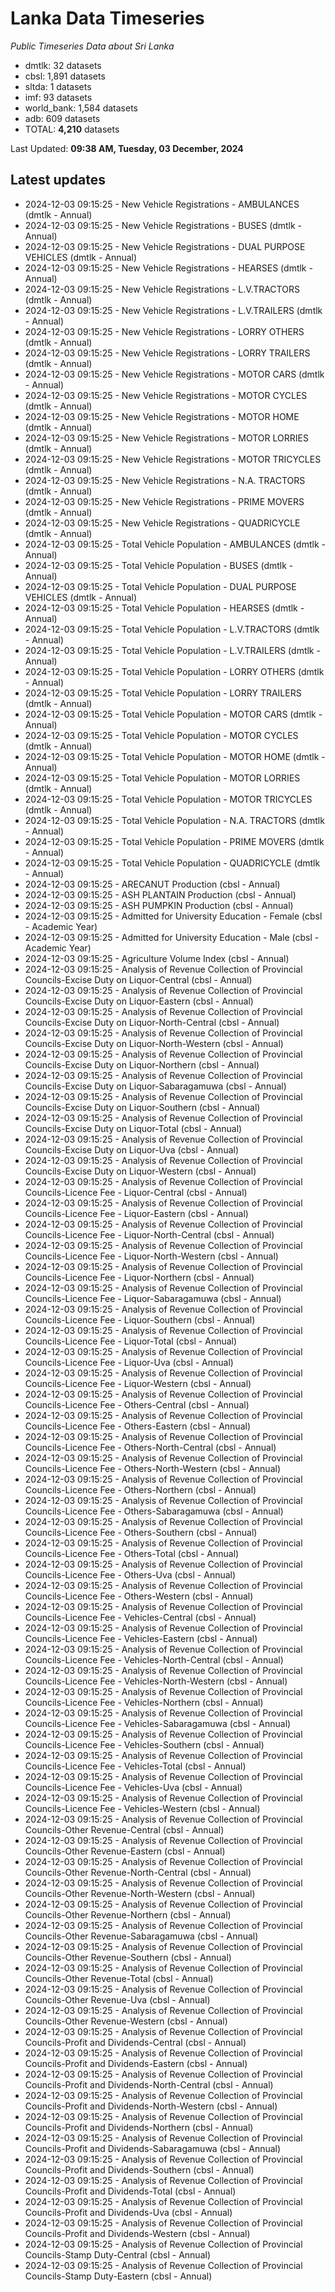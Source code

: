 # Lanka Data Timeseries
*Public Timeseries Data about Sri Lanka*

* dmtlk: 32 datasets
* cbsl: 1,891 datasets
* sltda: 1 datasets
* imf: 93 datasets
* world_bank: 1,584 datasets
* adb: 609 datasets
* TOTAL: **4,210** datasets

Last Updated: **09:38 AM, Tuesday, 03 December, 2024**

## Latest updates

* 2024-12-03 09:15:25 - New Vehicle Registrations - AMBULANCES (dmtlk - Annual)
* 2024-12-03 09:15:25 - New Vehicle Registrations - BUSES (dmtlk - Annual)
* 2024-12-03 09:15:25 - New Vehicle Registrations - DUAL PURPOSE VEHICLES (dmtlk - Annual)
* 2024-12-03 09:15:25 - New Vehicle Registrations - HEARSES (dmtlk - Annual)
* 2024-12-03 09:15:25 - New Vehicle Registrations - L.V.TRACTORS (dmtlk - Annual)
* 2024-12-03 09:15:25 - New Vehicle Registrations - L.V.TRAILERS (dmtlk - Annual)
* 2024-12-03 09:15:25 - New Vehicle Registrations - LORRY OTHERS (dmtlk - Annual)
* 2024-12-03 09:15:25 - New Vehicle Registrations - LORRY TRAILERS (dmtlk - Annual)
* 2024-12-03 09:15:25 - New Vehicle Registrations - MOTOR CARS (dmtlk - Annual)
* 2024-12-03 09:15:25 - New Vehicle Registrations - MOTOR CYCLES (dmtlk - Annual)
* 2024-12-03 09:15:25 - New Vehicle Registrations - MOTOR HOME (dmtlk - Annual)
* 2024-12-03 09:15:25 - New Vehicle Registrations - MOTOR LORRIES (dmtlk - Annual)
* 2024-12-03 09:15:25 - New Vehicle Registrations - MOTOR TRICYCLES (dmtlk - Annual)
* 2024-12-03 09:15:25 - New Vehicle Registrations - N.A. TRACTORS (dmtlk - Annual)
* 2024-12-03 09:15:25 - New Vehicle Registrations - PRIME MOVERS (dmtlk - Annual)
* 2024-12-03 09:15:25 - New Vehicle Registrations - QUADRICYCLE (dmtlk - Annual)
* 2024-12-03 09:15:25 - Total Vehicle Population - AMBULANCES (dmtlk - Annual)
* 2024-12-03 09:15:25 - Total Vehicle Population - BUSES (dmtlk - Annual)
* 2024-12-03 09:15:25 - Total Vehicle Population - DUAL PURPOSE VEHICLES (dmtlk - Annual)
* 2024-12-03 09:15:25 - Total Vehicle Population - HEARSES (dmtlk - Annual)
* 2024-12-03 09:15:25 - Total Vehicle Population - L.V.TRACTORS (dmtlk - Annual)
* 2024-12-03 09:15:25 - Total Vehicle Population - L.V.TRAILERS (dmtlk - Annual)
* 2024-12-03 09:15:25 - Total Vehicle Population - LORRY OTHERS (dmtlk - Annual)
* 2024-12-03 09:15:25 - Total Vehicle Population - LORRY TRAILERS (dmtlk - Annual)
* 2024-12-03 09:15:25 - Total Vehicle Population - MOTOR CARS (dmtlk - Annual)
* 2024-12-03 09:15:25 - Total Vehicle Population - MOTOR CYCLES (dmtlk - Annual)
* 2024-12-03 09:15:25 - Total Vehicle Population - MOTOR HOME (dmtlk - Annual)
* 2024-12-03 09:15:25 - Total Vehicle Population - MOTOR LORRIES (dmtlk - Annual)
* 2024-12-03 09:15:25 - Total Vehicle Population - MOTOR TRICYCLES (dmtlk - Annual)
* 2024-12-03 09:15:25 - Total Vehicle Population - N.A. TRACTORS (dmtlk - Annual)
* 2024-12-03 09:15:25 - Total Vehicle Population - PRIME MOVERS (dmtlk - Annual)
* 2024-12-03 09:15:25 - Total Vehicle Population - QUADRICYCLE (dmtlk - Annual)
* 2024-12-03 09:15:25 - ARECANUT Production (cbsl - Annual)
* 2024-12-03 09:15:25 - ASH PLANTAIN Production (cbsl - Annual)
* 2024-12-03 09:15:25 - ASH PUMPKIN Production (cbsl - Annual)
* 2024-12-03 09:15:25 - Admitted for University Education - Female (cbsl - Academic Year)
* 2024-12-03 09:15:25 - Admitted for University Education - Male (cbsl - Academic Year)
* 2024-12-03 09:15:25 - Agriculture Volume Index (cbsl - Annual)
* 2024-12-03 09:15:25 - Analysis of Revenue Collection of Provincial Councils-Excise Duty on Liquor-Central (cbsl - Annual)
* 2024-12-03 09:15:25 - Analysis of Revenue Collection of Provincial Councils-Excise Duty on Liquor-Eastern (cbsl - Annual)
* 2024-12-03 09:15:25 - Analysis of Revenue Collection of Provincial Councils-Excise Duty on Liquor-North-Central (cbsl - Annual)
* 2024-12-03 09:15:25 - Analysis of Revenue Collection of Provincial Councils-Excise Duty on Liquor-North-Western (cbsl - Annual)
* 2024-12-03 09:15:25 - Analysis of Revenue Collection of Provincial Councils-Excise Duty on Liquor-Northern (cbsl - Annual)
* 2024-12-03 09:15:25 - Analysis of Revenue Collection of Provincial Councils-Excise Duty on Liquor-Sabaragamuwa (cbsl - Annual)
* 2024-12-03 09:15:25 - Analysis of Revenue Collection of Provincial Councils-Excise Duty on Liquor-Southern (cbsl - Annual)
* 2024-12-03 09:15:25 - Analysis of Revenue Collection of Provincial Councils-Excise Duty on Liquor-Total (cbsl - Annual)
* 2024-12-03 09:15:25 - Analysis of Revenue Collection of Provincial Councils-Excise Duty on Liquor-Uva (cbsl - Annual)
* 2024-12-03 09:15:25 - Analysis of Revenue Collection of Provincial Councils-Excise Duty on Liquor-Western (cbsl - Annual)
* 2024-12-03 09:15:25 - Analysis of Revenue Collection of Provincial Councils-Licence Fee - Liquor-Central (cbsl - Annual)
* 2024-12-03 09:15:25 - Analysis of Revenue Collection of Provincial Councils-Licence Fee - Liquor-Eastern (cbsl - Annual)
* 2024-12-03 09:15:25 - Analysis of Revenue Collection of Provincial Councils-Licence Fee - Liquor-North-Central (cbsl - Annual)
* 2024-12-03 09:15:25 - Analysis of Revenue Collection of Provincial Councils-Licence Fee - Liquor-North-Western (cbsl - Annual)
* 2024-12-03 09:15:25 - Analysis of Revenue Collection of Provincial Councils-Licence Fee - Liquor-Northern (cbsl - Annual)
* 2024-12-03 09:15:25 - Analysis of Revenue Collection of Provincial Councils-Licence Fee - Liquor-Sabaragamuwa (cbsl - Annual)
* 2024-12-03 09:15:25 - Analysis of Revenue Collection of Provincial Councils-Licence Fee - Liquor-Southern (cbsl - Annual)
* 2024-12-03 09:15:25 - Analysis of Revenue Collection of Provincial Councils-Licence Fee - Liquor-Total (cbsl - Annual)
* 2024-12-03 09:15:25 - Analysis of Revenue Collection of Provincial Councils-Licence Fee - Liquor-Uva (cbsl - Annual)
* 2024-12-03 09:15:25 - Analysis of Revenue Collection of Provincial Councils-Licence Fee - Liquor-Western (cbsl - Annual)
* 2024-12-03 09:15:25 - Analysis of Revenue Collection of Provincial Councils-Licence Fee - Others-Central (cbsl - Annual)
* 2024-12-03 09:15:25 - Analysis of Revenue Collection of Provincial Councils-Licence Fee - Others-Eastern (cbsl - Annual)
* 2024-12-03 09:15:25 - Analysis of Revenue Collection of Provincial Councils-Licence Fee - Others-North-Central (cbsl - Annual)
* 2024-12-03 09:15:25 - Analysis of Revenue Collection of Provincial Councils-Licence Fee - Others-North-Western (cbsl - Annual)
* 2024-12-03 09:15:25 - Analysis of Revenue Collection of Provincial Councils-Licence Fee - Others-Northern (cbsl - Annual)
* 2024-12-03 09:15:25 - Analysis of Revenue Collection of Provincial Councils-Licence Fee - Others-Sabaragamuwa (cbsl - Annual)
* 2024-12-03 09:15:25 - Analysis of Revenue Collection of Provincial Councils-Licence Fee - Others-Southern (cbsl - Annual)
* 2024-12-03 09:15:25 - Analysis of Revenue Collection of Provincial Councils-Licence Fee - Others-Total (cbsl - Annual)
* 2024-12-03 09:15:25 - Analysis of Revenue Collection of Provincial Councils-Licence Fee - Others-Uva (cbsl - Annual)
* 2024-12-03 09:15:25 - Analysis of Revenue Collection of Provincial Councils-Licence Fee - Others-Western (cbsl - Annual)
* 2024-12-03 09:15:25 - Analysis of Revenue Collection of Provincial Councils-Licence Fee - Vehicles-Central (cbsl - Annual)
* 2024-12-03 09:15:25 - Analysis of Revenue Collection of Provincial Councils-Licence Fee - Vehicles-Eastern (cbsl - Annual)
* 2024-12-03 09:15:25 - Analysis of Revenue Collection of Provincial Councils-Licence Fee - Vehicles-North-Central (cbsl - Annual)
* 2024-12-03 09:15:25 - Analysis of Revenue Collection of Provincial Councils-Licence Fee - Vehicles-North-Western (cbsl - Annual)
* 2024-12-03 09:15:25 - Analysis of Revenue Collection of Provincial Councils-Licence Fee - Vehicles-Northern (cbsl - Annual)
* 2024-12-03 09:15:25 - Analysis of Revenue Collection of Provincial Councils-Licence Fee - Vehicles-Sabaragamuwa (cbsl - Annual)
* 2024-12-03 09:15:25 - Analysis of Revenue Collection of Provincial Councils-Licence Fee - Vehicles-Southern (cbsl - Annual)
* 2024-12-03 09:15:25 - Analysis of Revenue Collection of Provincial Councils-Licence Fee - Vehicles-Total (cbsl - Annual)
* 2024-12-03 09:15:25 - Analysis of Revenue Collection of Provincial Councils-Licence Fee - Vehicles-Uva (cbsl - Annual)
* 2024-12-03 09:15:25 - Analysis of Revenue Collection of Provincial Councils-Licence Fee - Vehicles-Western (cbsl - Annual)
* 2024-12-03 09:15:25 - Analysis of Revenue Collection of Provincial Councils-Other Revenue-Central (cbsl - Annual)
* 2024-12-03 09:15:25 - Analysis of Revenue Collection of Provincial Councils-Other Revenue-Eastern (cbsl - Annual)
* 2024-12-03 09:15:25 - Analysis of Revenue Collection of Provincial Councils-Other Revenue-North-Central (cbsl - Annual)
* 2024-12-03 09:15:25 - Analysis of Revenue Collection of Provincial Councils-Other Revenue-North-Western (cbsl - Annual)
* 2024-12-03 09:15:25 - Analysis of Revenue Collection of Provincial Councils-Other Revenue-Northern (cbsl - Annual)
* 2024-12-03 09:15:25 - Analysis of Revenue Collection of Provincial Councils-Other Revenue-Sabaragamuwa (cbsl - Annual)
* 2024-12-03 09:15:25 - Analysis of Revenue Collection of Provincial Councils-Other Revenue-Southern (cbsl - Annual)
* 2024-12-03 09:15:25 - Analysis of Revenue Collection of Provincial Councils-Other Revenue-Total (cbsl - Annual)
* 2024-12-03 09:15:25 - Analysis of Revenue Collection of Provincial Councils-Other Revenue-Uva (cbsl - Annual)
* 2024-12-03 09:15:25 - Analysis of Revenue Collection of Provincial Councils-Other Revenue-Western (cbsl - Annual)
* 2024-12-03 09:15:25 - Analysis of Revenue Collection of Provincial Councils-Profit and Dividends-Central (cbsl - Annual)
* 2024-12-03 09:15:25 - Analysis of Revenue Collection of Provincial Councils-Profit and Dividends-Eastern (cbsl - Annual)
* 2024-12-03 09:15:25 - Analysis of Revenue Collection of Provincial Councils-Profit and Dividends-North-Central (cbsl - Annual)
* 2024-12-03 09:15:25 - Analysis of Revenue Collection of Provincial Councils-Profit and Dividends-North-Western (cbsl - Annual)
* 2024-12-03 09:15:25 - Analysis of Revenue Collection of Provincial Councils-Profit and Dividends-Northern (cbsl - Annual)
* 2024-12-03 09:15:25 - Analysis of Revenue Collection of Provincial Councils-Profit and Dividends-Sabaragamuwa (cbsl - Annual)
* 2024-12-03 09:15:25 - Analysis of Revenue Collection of Provincial Councils-Profit and Dividends-Southern (cbsl - Annual)
* 2024-12-03 09:15:25 - Analysis of Revenue Collection of Provincial Councils-Profit and Dividends-Total (cbsl - Annual)
* 2024-12-03 09:15:25 - Analysis of Revenue Collection of Provincial Councils-Profit and Dividends-Uva (cbsl - Annual)
* 2024-12-03 09:15:25 - Analysis of Revenue Collection of Provincial Councils-Profit and Dividends-Western (cbsl - Annual)
* 2024-12-03 09:15:25 - Analysis of Revenue Collection of Provincial Councils-Stamp Duty-Central (cbsl - Annual)
* 2024-12-03 09:15:25 - Analysis of Revenue Collection of Provincial Councils-Stamp Duty-Eastern (cbsl - Annual)